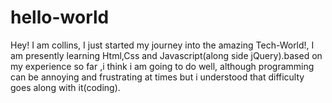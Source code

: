 # hello-world


Hey!
I am collins, I just started my journey into the amazing Tech-World!, I am presently learning Html,Css and Javascript(along side jQuery).based on my experience so far ,i think i am going to do well, although programming can be annoying and frustrating at times but i understood that difficulty goes along with it(coding). 
